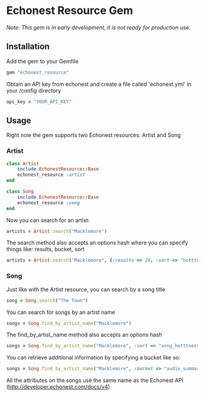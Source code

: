 # Echonest Resource Gem

*Note: This gem is in early development, it is not ready for production use.*

## Installation

Add the gem to your Gemfile

``` ruby
gem "echonest_resource"
```

Obtain an API key from echonest and create a file called 'echonest.yml' in your /config directory

``` ruby
api_key = "YOUR_API_KEY"
```

## Usage

Right now the gem supports two Echonest resources: Artist and Song

### Artist

``` ruby
class Artist
	include EchonestResource::Base
	echonest_resource :artist
end
```

``` ruby
class Song
	include EchonestResource::Base
	echonest_resource :song
end
```

Now you can search for an artist:

``` ruby
artists = Artist.search("Macklemore")
```

The search method also accepts an options hash where you can specify things like: results, bucket, sort


``` ruby
artists = Artist.search("Macklemore", {:results => 20, :sort => "hotttnesss-desc"})
```

### Song

Just like with the Artist resource, you can search by a song title

``` ruby
song = Song.search("The Town")
```

You can search for songs by an artist name

``` ruby
songs = Song.find_by_artist_name("Macklemore")
```

The find_by_artist_name method also accepts an options hash 

``` ruby
songs = Song.find_by_artist_name("Macklemore", :sort => "song_hotttnesss")
```

You can retrieve additional information by specifying a bucket like so:

``` ruby
songs = Song.find_by_artist_name("Macklemore", :bucket => "audio_summary", :results => 20)
```


All the attributes on the songs use the same name as the Echonest API (http://developer.echonest.com/docs/v4)

